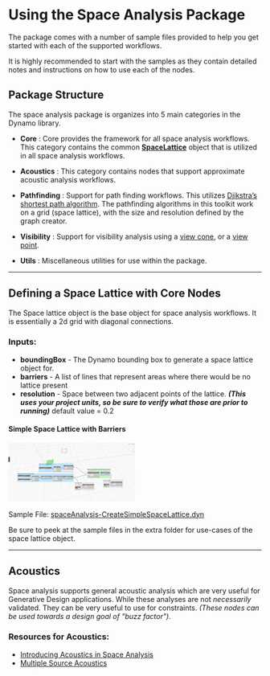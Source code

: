 # Using the Space Analysis Package
The package comes with a number of sample files provided to help you get started with each of the supported workflows.

It is highly recommended to start with the samples as they contain detailed notes and instructions on how to use each of the nodes.

## Package Structure
The space analysis package is organizes into 5 main categories in the Dynamo library.

- **Core** : Core provides the framework for all space analysis workflows. This category contains the common [**SpaceLattice**](#Defining-a-Space-Lattice-with-Core-Nodes) object that is utilized in all space analysis workflows.

- **Acoustics** : This category contains nodes that support approximate acoustic analysis workflows.

- **Pathfinding** : Support for path finding workflows. This utilizes [Djikstra’s shortest path algorithm](https://en.wikipedia.org/wiki/Dijkstra%27s_algorithm). The pathfinding algorithms in this toolkit work on a grid (space lattice), with the size and resolution defined by the graph creator.

- **Visibility** : Support for visibility analysis using a [view cone](), or a [view point]().

- **Utils** : Miscellaneous utilities for use within the package.

---

## Defining a Space Lattice with Core Nodes

The Space lattice object is the base object for space analysis workflows. It is essentially a 2d grid with diagonal connections.

### Inputs:
- **boundingBox** - The Dynamo bounding box to generate a space lattice object for.
- **barriers** - A list of lines that represent areas where there would be no lattice present
- **resolution** - Space between two adjacent points of the lattice. _**(This uses your project units, so be sure to verify what those are prior to running)**_ default value = 0.2

#### Simple Space Lattice with Barriers
<img src="../../assets/hello/spaceAnalysis-SpaceLattice-01.gif" style="width:50%;"/>

Sample File: [spaceAnalysis-CreateSimpleSpaceLattice.dyn](../../assets\hello\spaceAnalysis-CreateSimpleSpaceLattice.dyn)

Be sure to peek at the sample files in the extra folder for use-cases of the space lattice object.

---

## Acoustics
Space analysis supports general acoustic analysis which are very useful for Generative Design applications. While these analyses are not _necessarily_ validated. They can be very useful to use for constraints. _(These nodes can be used towards a design goal of "buzz factor")_.

### Resources for Acoustics:
- [Introducing Acoustics in Space Analysis](https://www.keanw.com/2019/06/say-what-acoustics-in-space-analysis.html)
- [Multiple Source Acoustics](https://www.keanw.com/2019/09/build-your-own-soundsystem-space-analysis-now-supports-multi-source-acoustics.html)
